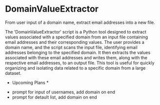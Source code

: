 # DomainValueExtractor
From user input of a domain name, extract email addresses into a new file. 

The 'DomainValueExtractor' script is a Python tool designed to extract values associated with a specified domain from an input file containing email addresses and their corresponding values. The user provides a domain name, and the script scans the input file, identifying email addresses belonging to the specified domain. It then extracts the values associated with these email addresses and writes them, along with the respective email addresses, to an output file. This tool is useful for quickly organizing and isolating data related to a specific domain from a large dataset.


* Upcoming Plans *
- prompt for input of usernames, add domain on end
- prompt for detault list, add domain on end
